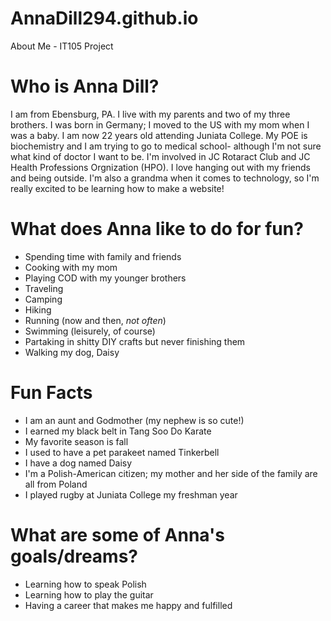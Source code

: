 # AnnaDill294.github.io
About Me - IT105 Project

# Who is Anna Dill?
I am from Ebensburg, PA. I live with my parents and two of my three brothers. I was born in Germany; I moved to the US with my mom when I was a baby. I am now 22 years old attending Juniata College. My POE is biochemistry and I am trying to go to medical school- although I'm not sure what kind of doctor I want to be. I'm involved in JC Rotaract Club and JC Health Professions Orgnization (HPO). I love hanging out with my friends and being outside. I'm also a grandma when it comes to technology, so I'm really excited to be learning how to make a website!

# What does Anna like to do for fun?
* Spending time with family and friends
* Cooking with my mom
* Playing COD with my younger brothers
* Traveling
* Camping
* Hiking
* Running (now and then, _not often_)
* Swimming (leisurely, of course)
* Partaking in shitty DIY crafts but never finishing them
* Walking my dog, Daisy

# Fun Facts
* I am an aunt and Godmother (my nephew is so cute!)
* I earned my black belt in Tang Soo Do Karate
* My favorite season is fall
* I used to have a pet parakeet named Tinkerbell
* I have a dog named Daisy
* I'm a Polish-American citizen; my mother and her side of the family are all from Poland
* I played rugby at Juniata College my freshman year

# What are some of Anna's goals/dreams?
* Learning how to speak Polish
* Learning how to play the guitar
* Having a career that makes me happy and fulfilled

